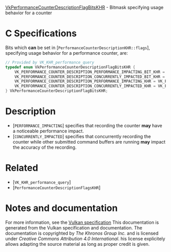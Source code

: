 [VkPerformanceCounterDescriptionFlagBitsKHR](https://www.khronos.org/registry/vulkan/specs/1.3-extensions/man/html/VkPerformanceCounterDescriptionFlagBitsKHR.html) - Bitmask specifying usage behavior for a counter

# C Specifications
Bits which  **can**  be set in
[`PerformanceCounterDescriptionKHR::flags`], specifying usage
behavior for a performance counter, are:
```c
// Provided by VK_KHR_performance_query
typedef enum VkPerformanceCounterDescriptionFlagBitsKHR {
    VK_PERFORMANCE_COUNTER_DESCRIPTION_PERFORMANCE_IMPACTING_BIT_KHR = 0x00000001,
    VK_PERFORMANCE_COUNTER_DESCRIPTION_CONCURRENTLY_IMPACTED_BIT_KHR = 0x00000002,
    VK_PERFORMANCE_COUNTER_DESCRIPTION_PERFORMANCE_IMPACTING_KHR = VK_PERFORMANCE_COUNTER_DESCRIPTION_PERFORMANCE_IMPACTING_BIT_KHR,
    VK_PERFORMANCE_COUNTER_DESCRIPTION_CONCURRENTLY_IMPACTED_KHR = VK_PERFORMANCE_COUNTER_DESCRIPTION_CONCURRENTLY_IMPACTED_BIT_KHR,
} VkPerformanceCounterDescriptionFlagBitsKHR;
```

# Description
- [`PERFORMANCE_IMPACTING`] specifies that recording the counter  **may**  have a noticeable performance impact.
- [`CONCURRENTLY_IMPACTED`] specifies that concurrently recording the counter while other submitted command buffers are running  **may**  impact the accuracy of the recording.

# Related
- [`VK_KHR_performance_query`]
- [`PerformanceCounterDescriptionFlagsKHR`]

# Notes and documentation
For more information, see the [Vulkan specification](https://www.khronos.org/registry/vulkan/specs/1.3-extensions/html/vkspec.html)
This documentation is generated from the Vulkan specification and documentation.
The documentation is copyrighted by *The Khronos Group Inc.* and is licensed under *Creative Commons Attribution 4.0 International*.
his license explicitely allows adapting the source material as long as proper credit is given.
        